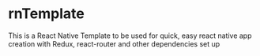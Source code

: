 # rnTemplate
This is a React Native Template to be used for quick, easy react native app creation with Redux, react-router and other dependencies set up
